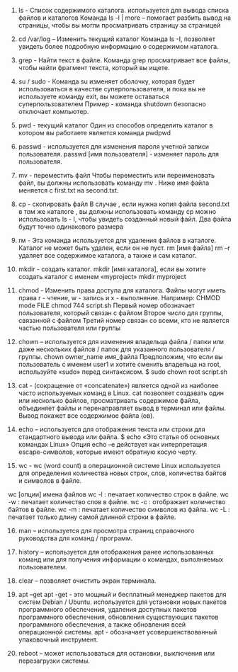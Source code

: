1. ls -
Список содержимого каталога. используется для вывода списка файлов и каталогов
Команда ls -l | more – помогает разбить вывод на страницы, чтобы вы могли просматривать страницу за страницей

2. cd /var/log –
Изменить текущий каталог
Команда ls -I, позволяет увидеть более подробную информацию о содержимом каталога.

3. grep -
Найти текст в файле. Команда grep просматривает все файлы, чтобы найти фрагмент текста, который вы ищете.

4. su / sudo -
Команда su изменяет оболочку, которая будет использоваться в качестве суперпользователя, и пока вы не используете команду exit, вы можете оставаться суперпользователем
Пример - команда shutdown безопасно отключает компьютер.

5. pwd - текущий каталог
Один из способов определить каталог в котором вы работаете является команда pwdpwd

6. passwd -
используется для изменения пароля учетной записи пользователя.
passwd [имя пользователя] - изменяет пароль для пользователя.

7. mv - переместить файл
Чтобы переместить или переименовать файл, вы должны использовать команду mv .
Ниже имя файла меняется с first.txt на second.txt.

8. cp - скопировать файл
В случае , если нужна копия файла second.txt в том же каталоге , вы должны использовать команду ср
можно использовать ls - l, чтобы увидеть созданный новый файл. Два файла будут точно одинакового размера

9. rм -
Эта команда используется для удаления файлов в каталоге. Каталог не может быть удален, если он не пуст.
rm [имя файла]
rm –r удаляет все содержимое каталога, а также и сам каталог.

10. mkdir - создать каталог.
mkdir [имя каталога], если вы хотите создать каталог с именем «myproject»
mkdir myproject

11. chmod -
Изменить права доступа для каталога. Файлы могут иметь права r - чтение, w - запись и x - выполнение.
Например:
CHMOD mode FILE
chmod 744 script.sh
Первый номер обозначает пользователя, который связан с файлом
Второе число для группы, связанной с файлом
Третий номер связан со всеми, кто не является частью пользователя или группы

13. chown –
используется для изменения владельца файла / папки или даже нескольких файлов / папок для указанного пользователя / группы.
chown owner_name имя_файла
Предположим, что если вы пользователь с именем user1 и хотите сменить владельца на root, используйте «sudo» перед синтаксисом.
$ sudo chown root script.sh

13. cat -
(сокращение от «concatenate») является одной из наиболее часто используемых команд в Linux.
cat позволяет создавать один или несколько файлов, просматривать содержимое файла, объединяет файлы и перенаправляет вывод в терминал или файлы.
Вывод покажет все содержимое файла (ов).

14. echo –
используется для отображения текста или строки для стандартного вывода или файла.
$ echo «Это статья об основных командах Linux»
Опция echo –e действует как интерпретация escape-символов, которые имеют обратную косую черту.

15. wc -
wc (word count) в операционной системе Linux используется для определения количества новых строк, слов, количества байтов и символов в файле.

wc [опции] имена файлов
wc -l : печатает количество строк в файле.
wc -w : печатает количество слов в файле.
wc -c : отображает количество байтов в файле.
wc -m : печатает количество символов из файла.
wc -L : печатает только длину самой длинной строки в файле.

16. man –
используется для просмотра страниц справочного руководства для команд / программ.

17. history –
используется для отображения ранее использованных команд или для получения информации о командах, выполняемых пользователем.

18. clear –
позволяет очистить экран терминала.

19. apt –get
apt -get - это мощный и бесплатный менеджер пакетов для систем Debian / Ubuntu.
используется для установки новых пакетов программного обеспечения, удаления доступных пакетов программного обеспечения, обновления существующих пакетов программного обеспечения, а также обновления всей операционной системы. apt - обозначает усовершенствованный упаковочный инструмент.  

20. reboot –
может использоваться для остановки, выключения или перезагрузки системы.
